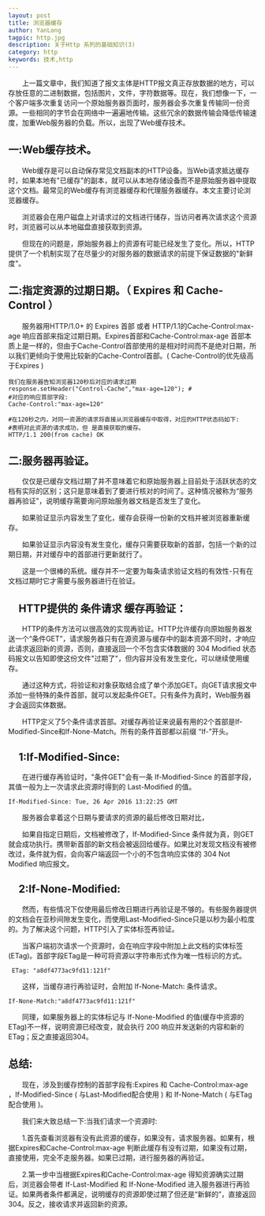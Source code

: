 ```yaml
---
layout: post
title: 浏览器缓存
author: YanLong
tagpic: http.jpg
description: 关于Http 系列的基础知识(3)
category: http
keywords: 技术,http
---
```



&emsp;&emsp;上一篇文章中，我们知道了报文主体是HTTP报文真正存放数据的地方，可以存放任意的二进制数据，包括图片，文件，字符数据等。现在，我们想像一下，一个客户端多次重复访问一个原始服务器页面时，服务器会多次重复传输同一份资源。一些相同的字节会在网络中一遍遍地传输。这些冗余的数据传输会降低传输速度，加重Web服务器的负载。所以，出现了Web缓存技术。

一:Web缓存技术。
-------------
&emsp;&emsp;Web缓存是可以自动保存常见文档副本的HTTP设备。当Web请求抵达缓存时，如果本地有"已缓存"的副本，就可以从本地存储设备而不是原始服务器中提取这个文档。最常见的Web缓存有浏览器缓存和代理服务器缓存。本文主要讨论浏览器缓存。

&emsp;&emsp;浏览器会在用户磁盘上对请求过的文档进行储存，当访问者再次请求这个资源时，浏览器可以从本地磁盘直接获取到资源。

&emsp;&emsp;但现在的问题是，原始服务器上的资源有可能已经发生了变化。所以，HTTP提供了一个机制实现了在尽量少的对服务器的数据请求的前提下保证数据的"新鲜度"。


二:指定资源的过期日期。（ Expires 和 Cache-Control ）
------------------------------------------------
&emsp;&emsp;服务器用HTTP/1.0+ 的 Expires 首部 或者 HTTP/1.1的Cache-Control:max-age 响应首部来指定过期日期。Expires首部和Cache-Control:max-age 首部本质上是一样的，但由于Cache-Control首部使用的是相对时间而不是绝对日期，所以我们更倾向于使用比较新的Cache-Control首部。( Cache-Control的优先级高于Expires )
	
	我们在服务器告知浏览器120秒后对应的请求过期
	response.setHeader("Control-Cache","max-age=120"); #
	#对应的响应首部字段:
	Cache-Control:"max-age=120"
	
	#在120秒之内，对同一资源的请求将直接从浏览器缓存中取得，对应的HTTP状态码如下:
	#表明对此资源的请求成功，但 是直接获取的缓存。
	HTTP/1.1 200(from cache) OK    
	
二:服务器再验证。
---------------
&emsp;&emsp;仅仅是已缓存文档过期了并不意味着它和原始服务器上目前处于活跃状态的文档有实际的区别；这只是意味着到了要进行核对的时间了。这种情况被称为“服务器再验证”，说明缓存需要询问原始服务器文档是否发生了变化。

&emsp;&emsp;如果验证显示内容发生了变化，缓存会获得一份新的文档并被浏览器重新缓存。

&emsp;&emsp;如果验证显示内容没有发生变化，缓存只需要获取新的首部，包括一个新的过期日期，并对缓存中的首部进行更新就行了。

&emsp;&emsp;这是一个很棒的系统。缓存并不一定要为每条请求验证文档的有效性-只有在文档过期时它才需要与服务器进行在验证。

&emsp;HTTP提供的 条件请求 缓存再验证：
---------------------
&emsp;&emsp;HTTP的条件方法可以很高效的实现再验证。HTTP允许缓存向原始服务器发送一个“条件GET”，请求服务器只有在源资源与缓存中的副本资源不同时，才响应此请求返回新的资源，否则，直接返回一个不包含实体数据的 304 Modified 状态码报文以告知即使这份文件"过期了"，但内容并没有发生变化，可以继续使用缓存。

&emsp;&emsp;通过这种方式，将验证和对象获取结合成了单个添加GET。向GET请求报文中添加一些特殊的条件首部，就可以发起条件GET。只有条件为真时，Web服务器才会返回实体数据。

&emsp;&emsp;HTTP定义了5个条件请求首部。对缓存再验证来说最有用的2个首部是If-Modified-Since和If-None-Match。所有的条件首部都以前缀 “If-”开头。

&emsp;1:If-Modified-Since:<data>
----------------------------
&emsp;&emsp;在进行缓存再验证时，"条件GET"会有一条 If-Modified-Since 的首部字段，其值一般为上一次请求此资源时得到的 Last-Modified 的值。
	
	If-Modified-Since: Tue, 26 Apr 2016 13:22:25 GMT

&emsp;&emsp;服务器会拿着这个日期与要请求的资源的最后修改日期对比，

&emsp;&emsp;如果自指定日期后，文档被修改了，If-Modified-Since 条件就为真，则GET就会成功执行。携带新首部的新文档会被返回给缓存。如果比对发现文档没有被修改过，条件就为假，会向客户端返回一个小的不包含响应实体的 304 Not Modified 响应报文。

&emsp;2:If-None-Modified:<ETag>
--------------------------

&emsp;&emsp;然而，有些情况下仅使用最后修改日期进行再验证是不够的。有些服务器提供的文档会在亚秒间隙发生变化，而使用Last-Modified-Since只是以秒为最小粒度的。为了解决这个问题，HTTP引入了实体标签再验证。

&emsp;&emsp;当客户端初次请求一个资源时，会在响应字段中附加上此文档的实体标签(ETag)。首部字段ETag是一种可将资源以字符串形式作为唯一性标识的方式。

	 ETag: "a8df4773ac9fd11:121f"

&emsp;&emsp;这样，当缓存进行再验证时，会附加 If-None-Match:<ETag> 条件请求。
	
	If-None-Match:"a8df4773ac9fd11:121f"
	

&emsp;&emsp;同理，如果服务器上的实体标记与 If-None-Modified 的值(缓存中资源的ETag)不一样，说明资源已经改变，就会执行 200 响应并发送新的内容和新的ETag；反之直接返回304。

总结:
----------
&emsp;&emsp;现在，涉及到缓存控制的首部字段有:Expires 和 Cache-Control:max-age ，If-Modified-Since ( 与Last-Modified配合使用 ) 和 If-None-Match ( 与ETag配合使用 )。

&emsp;&emsp;我们来大致总结一下:当我们请求一个资源时:

&emsp;&emsp;1.首先查看浏览器有没有此资源的缓存，如果没有，请求服务器。如果有，根据Expires和Cache-Control:max-age 判断此缓存有没有过期，如果没有过期，直接使用，完全不走服务器。如果已过期，进行服务器的再验证。

&emsp;&emsp;2.第一步中当根据Expires和Cache-Control:max-age 得知资源确实过期后，浏览器会带者 If-Last-Modified 和 If-None-Modified 进入服务器进行再验证。如果两者条件都满足，说明缓存的资源即使过期了但还是“新鲜的”，直接返回304。反之，接收请求并返回新的资源。


